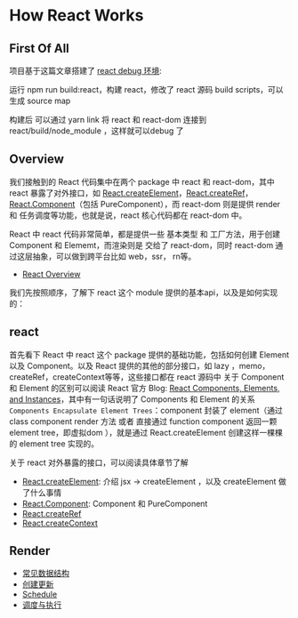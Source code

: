 # How React Works

## First Of All

项目基于这篇文章搭建了 [react debug 环境](https://juejin.cn/post/7126501202866470949):

运行 npm run build:react，构建 react，修改了 react 源码 build scripts，可以生成 source map

构建后 可以通过 yarn link 将 react 和 react-dom 连接到 react/build/node_module ，这样就可以debug 了

## Overview

我们接触到的 React 代码集中在两个 package 中 react 和 react-dom，其中 react 暴露了对外接口，如 [React.createElement](./articles/React.createElement.md)，[React.createRef](./articles/React.createRef.md)，[React.Component](./articles/React.Component.md)（包括 PureComponent），而 react-dom 则是提供 render 和 任务调度等功能，也就是说，react 核心代码都在 react-dom 中。

React 中 react 代码非常简单，都是提供一些 基本类型 和 工厂方法，用于创建 Component 和 Elememt，而渲染则是 交给了 react-dom，同时 react-dom 通过这层抽象，可以做到跨平台比如 web，ssr， rn等。

* [React Overview](./articles/overview.md)

我们先按照顺序，了解下 react 这个 module 提供的基本api，以及是如何实现的：

## react

首先看下 React 中  react 这个 package 提供的基础功能，包括如何创建 Element 以及 Component。以及 React 提供的其他的部分接口，如 lazy ，memo，createRef，createContext等等，这些接口都在 react 源码中
关于 Component 和 Element 的区别可以阅读 React 官方 Blog: [React Components, Elements, and Instances](https://reactjs.org/blog/2015/12/18/react-components-elements-and-instances.html)，其中有一句话说明了 Components 和 Element  的关系 `Components Encapsulate Element Trees`：component 封装了 element（通过 class component render 方法 或者 直接通过 function component 返回一颗 element tree，即虚拟dom ），就是通过 React.createElement 创建这样一棵棵的 element tree 实现的。

关于 react 对外暴露的接口，可以阅读具体章节了解

* [React.createElement](./articles/React.createElement.md): 介绍 jsx -> createElement ，以及 createElement 做了什么事情
* [React.Component](./articles/React.Component.md): Component 和 PureComponent
* [React.createRef](./articles/React.createRef.md)
* [React.createContext](./articles/React.createContext.md)

## Render

* [常见数据结构](./articles/struct.md)
* [创建更新](./articles/scheduleWork.md)
* [Schedule](./articles/Scheduler.md)
* [调度与执行](./articles/Fiber.md)
